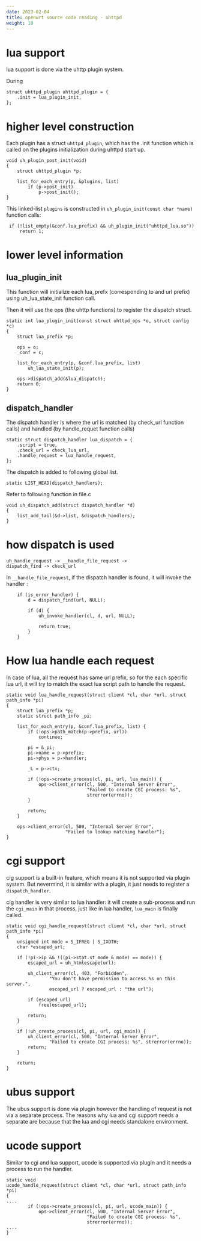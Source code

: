 ```yaml
---
date: 2023-02-04
title: openwrt source code reading - uhttpd
weight: 10
---
```


# lua support

lua support is done via the uhttp plugin system.

During 

```
struct uhttpd_plugin uhttpd_plugin = {
    .init = lua_plugin_init,
};
```

# higher level construction

Each plugin has a struct `uhttpd_plugin`, which has the .init function which is
called on the plugins initialization during uhttpd start up.


```
void uh_plugin_post_init(void)
{
    struct uhttpd_plugin *p;

    list_for_each_entry(p, &plugins, list)
        if (p->post_init)
            p->post_init();
}
```

This linked-list `plugins` is constructed in `uh_plugin_init(const char *name)`
function calls:

```
 if (!list_empty(&conf.lua_prefix) && uh_plugin_init("uhttpd_lua.so"))
     return 1;
```

# lower level information

## lua_plugin_init

This function will initialize each lua_prefx (corresponding to and url prefix)
using uh_lua_state_init function call.

Then it will use the ops (the uhttp functions) to register the dispatch struct.

```
static int lua_plugin_init(const struct uhttpd_ops *o, struct config *c)
{
	struct lua_prefix *p;

	ops = o;
	_conf = c;

	list_for_each_entry(p, &conf.lua_prefix, list)
		uh_lua_state_init(p);

	ops->dispatch_add(&lua_dispatch);
	return 0;
}
```

## dispatch_handler

The dispatch handler is where the url is matched (by check_url function calls)
and handled (by handle_requet function calls)

```
static struct dispatch_handler lua_dispatch = {
	.script = true,
	.check_url = check_lua_url,
	.handle_request = lua_handle_request,
};
```


The dispatch is added to following global list.

```
static LIST_HEAD(dispatch_handlers);
```


Refer to following function in file.c

```
void uh_dispatch_add(struct dispatch_handler *d)
{
	list_add_tail(&d->list, &dispatch_handlers);
}
```


# how dispatch is used

```
uh_handle_request -> __handle_file_request ->
dispatch_find -> check_url
```

In `__handle_file_request`, if the dispatch handler is found, it will invoke the
handler :

```
	if (is_error_handler) {
		d = dispatch_find(url, NULL);

		if (d) {
			uh_invoke_handler(cl, d, url, NULL);

			return true;
		}
	}

```

# How lua handle each request

In case of lua, all the request has same url prefix, so for the each specific
lua url, it will try to match the exact lua script path to handle the request.

```
static void lua_handle_request(struct client *cl, char *url, struct path_info *pi)
{
	struct lua_prefix *p;
	static struct path_info _pi;

	list_for_each_entry(p, &conf.lua_prefix, list) {
		if (!ops->path_match(p->prefix, url))
			continue;

		pi = &_pi;
		pi->name = p->prefix;
		pi->phys = p->handler;

		_L = p->ctx;

		if (!ops->create_process(cl, pi, url, lua_main)) {
			ops->client_error(cl, 500, "Internal Server Error",
			                  "Failed to create CGI process: %s",
			                  strerror(errno));
		}

		return;
	}

	ops->client_error(cl, 500, "Internal Server Error",
	                  "Failed to lookup matching handler");
}
```


# cgi support

cig support is a built-in feature, which means it is not supported via plugin
system. But nevermind, it is similar with a plugin, it just needs to register a
`dispatch_handler`.

cig handler is very similar to lua handler: it will create a sub-process and
run the `cgi_main` in that process, just like in lua handler, `lua_main` is
finally called.

```
static void cgi_handle_request(struct client *cl, char *url, struct path_info *pi)
{
	unsigned int mode = S_IFREG | S_IXOTH;
	char *escaped_url;

	if (!pi->ip && !((pi->stat.st_mode & mode) == mode)) {
		escaped_url = uh_htmlescape(url);

		uh_client_error(cl, 403, "Forbidden",
				"You don't have permission to access %s on this server.",
				escaped_url ? escaped_url : "the url");

		if (escaped_url)
			free(escaped_url);

		return;
	}

	if (!uh_create_process(cl, pi, url, cgi_main)) {
		uh_client_error(cl, 500, "Internal Server Error",
				"Failed to create CGI process: %s", strerror(errno));
		return;
	}

	return;
}
```

# ubus support

The ubus support is done via plugin  however the handling of request is not via
a separate process. The reasons why lua and cgi support needs a separate are
because that the lua and cgi needs standalone environment. 


# ucode support

Similar to cgi and lua support, ucode is supported via plugin and it needs a
process to run the handler.

```
static void
ucode_handle_request(struct client *cl, char *url, struct path_info *pi)
{
....
		if (!ops->create_process(cl, pi, url, ucode_main)) {
			ops->client_error(cl, 500, "Internal Server Error",
			                  "Failed to create CGI process: %s",
			                  strerror(errno));
....
}
```

